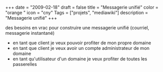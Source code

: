 +++
date = "2009-02-18"
draft = false
title = "Messagerie unifié"
color = "orange "
icon = "cny"
Tags = ["projets", "mediawiki"]
description = "Messagerie unifié"
+++

des besoins en vrac pour construire une messagerie unifié (courriel,
messagerie instantané)

-   en tant que client je veux pouvoir profiter de mon propre domaine
-   en tant que client je veux avoir un compte administrateur de mon
    domaine
-   en tant qu'utilisateur d'un domaine je veux profiter de toutes les
    passerelles


